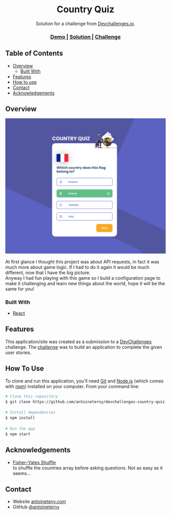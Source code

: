 <!-- Please update value in the {}  -->

<h1 align="center">Country Quiz</h1>

<div align="center">
   Solution for a challenge from  <a href="http://devchallenges.io" target="_blank">Devchallenges.io</a>.
</div>

<div align="center">
  <h3>
    <a href="https://devchallenges-country-quiz.netlify.app/">
      Demo
    </a>
    <span> | </span>
    <a href="https://github.com/antoineterny/devchallenges-country-quiz">
      Solution
    </a>
    <span> | </span>
    <a href="https://devchallenges.io/challenges/Bu3G2irnaXmfwQ8sZkw8">
      Challenge
    </a>
  </h3>
</div>

<!-- TABLE OF CONTENTS -->

## Table of Contents

- [Overview](#overview)
  - [Built With](#built-with)
- [Features](#features)
- [How to use](#how-to-use)
- [Contact](#contact)
- [Acknowledgements](#acknowledgements)

<!-- OVERVIEW -->

## Overview

[![screenshot](screenshot.png)](https://devchallenges-country-quiz.netlify.app/)

At first glance I thought this project was about API requests, in fact it was much more about game logic.
If I had to do it again it would be much different, now that I have the big picture.   
Anyway I had fun playing with this game so I build a configuration page to make it challenging and learn new things about the world, hope it will be the same for you!

### Built With

<!-- This section should list any major frameworks that you built your project using. Here are a few examples.-->

- [React](https://reactjs.org/)

## Features

<!-- List the features of your application or follow the template. Don't share the figma file here :) -->

This application/site was created as a submission to a [DevChallenges](https://devchallenges.io/challenges) challenge. The [challenge](https://devchallenges.io/challenges/Bu3G2irnaXmfwQ8sZkw8) was to build an application to complete the given user stories.

## How To Use

<!-- Example: -->

To clone and run this application, you'll need [Git](https://git-scm.com) and [Node.js](https://nodejs.org/en/download/) (which comes with [npm](http://npmjs.com)) installed on your computer. From your command line:

```bash
# Clone this repository
$ git clone https://github.com/antoineterny/devchallenges-country-quiz

# Install dependencies
$ npm install

# Run the app
$ npm start
```

## Acknowledgements

<!-- This section should list any articles or add-ons/plugins that helps you to complete the project. This is optional but it will help you in the future. For example: -->

- [Fisher–Yates Shuffle](https://bost.ocks.org/mike/shuffle/)  
to shuffle the countries array before asking questions. Not as easy as it seems...


## Contact

- Website [antoineteny.com](https://antoineterny.com/)
- GitHub [@antoineterny](https://github.com/antoineterny/)
